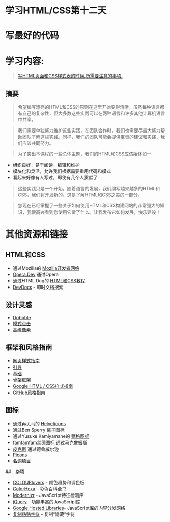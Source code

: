 # 学习HTML/CSS第十二天

# 写最好的代码

# 学习内容:

> [写HTML页面和CSS样式表的时候,所需要注意的事项.][27]

[27]:https://learn.shayhowe.com/html-css/writing-your-best-code/

## 摘要

> 希望编写漂亮的HTML和CSS的原则在这里开始变得清晰。虽然每种语言都有自己的复杂性，但大多数这些实践可以在两种语言和许多其他计算机语言中共享。

>我们需要单独努力维护这些实践，在团队合作时，我们也需要尽最大努力帮助团队了解这些实践。同样，我们的团队可能会提供宝贵的建议和实践，我们应该共同努力。

>为了突出本课程的一些总体主题，我们的HTML和CSS应该始终如一

+ 组织良好，易于阅读，编辑和维护
+ 模块化和灵活，允许我们根据需要重用代码和模式
+ 看起来好像有人写过，即使有几个人贡献了

> 这些实践只是一个开始，随着语言的发展，我们编写越来越多的HTML和CSS，我们将开发新的。这是了解HTML和CSS之美的一部分。

> 您现在已经掌握了一些关于如何使用HTML和CSS构建网站的非常强大的知识，我很高兴看到您使用它做了什么。让我发布它如何发展，快乐建设！

# 其他资源和链接

## HTML和CSS

+ 通过Mozilla的 [Mozilla开发者网络][1]
+ [Opera.Dev][2] 通过Opera
+ 通过HTML Dog的 [HTML和CSS教程][3]
+ [DevDocs][4] - 即时文档搜索

## 设计灵感

+ [Dribbble][5]
+ [模式点击][6]
+ [高级像素][7]

## 框架和风格指南

+ [网页样式指南][8] 
+ [引导][9] 
+ [基础][10] 
+ [骨架框架][11]
+ [Google HTML / CSS样式指南][12] 
+ [GitHub风格指南][13]

## 图标
+ 通过再见马的 [Helveticons][14]
+ 通过Ben Sperry [离子图标][15]
+ 通过Yusuke Kamiyamane的 [赋格图标][16]
+ [famfamfam丝绸图标][17] 通过马克詹姆斯
+ [皮克斯][18] 通过德鲁威尔逊
+ [Picons][19]
+ [名词项目][20]

##　杂项

+ [COLOURlovers][21] - 颜色趋势和调色板
+ [ColorHexa][22] - 彩色百科全书
+ [Modernizr][23] - JavaScript特征检测库
+ [jQuery][24] - 功能丰富的JavaScript库
+ [Google Hosted Libraries][25]- JavaScript库的内容分发网络
+ [复制粘贴字符][26] - 复制“隐藏”字符

[1]:https://developer.mozilla.org/en-US/
[2]:http://dev.opera.com/
[3]:http://www.htmldog.com/
[4]:http://devdocs.io/
[5]:http://dribbble.com/
[6]:http://patterntap.com/
[7]:http://www.premiumpixels.com/
[8]:http://webstyleguide.com/wsg3/index.html
[9]:http://getbootstrap.com/
[10]:http://foundation.zurb.com/
[11]:http://getskeleton.com/
[12]:https://google.github.io/styleguide/htmlcssguide.xml
[13]:https://github.com/styleguide/
[14]:http://hlvticons.ch/
[15]:http://ionicons.com/
[16]:http://p.yusukekamiyamane.com/
[17]:http://www.famfamfam.com/lab/icons/silk/
[18]:http://pictos.cc/
[19]:http://picons.me/
[20]:http://thenounproject.com/
[21]:http://www.colourlovers.com/
[22]:http://www.colorhexa.com/
[23]:http://modernizr.com/
[24]:http://jquery.com/
[25]:https://developers.google.com/speed/libraries/devguide
[26]:http://copypastecharacter.com/


